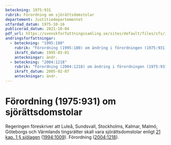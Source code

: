 ```yaml
---
beteckning: 1975:931
rubrik: Förordning om sjörättsdomstolar
departement: Justitiedepartementet
utfardad_datum: 1975-10-16
publicerad_datum: 2021-10-04
pdf_url: https://svenskforfattningssamling.se/sites/default/files/sfs/1975-10/SFS1975-931.pdf
andringsforfattningar:
  - beteckning: "1995:180"
    rubrik: "Förordning (1995:180) om ändring i förordningen (1975:931) om sjörättsdomstolar"
    ikraft_datum: 1995-03-01
    anteckningar: ändr.
  - beteckning: "2004:1218"
    rubrik: "Förordning (2004:1218) om ändring i förordningen (1975:931) om sjörättsdomstolar"
    ikraft_datum: 2005-02-07
    anteckningar: ändr.
---
```


# Förordning (1975:931) om sjörättsdomstolar

Regeringen föreskriver att Luleå, Sundsvall, Stockholms, Kalmar, Malmö, Göteborgs och Värmlands tingsrätter skall vara sjörättsdomstolar enligt [21 kap. 1 § sjölagen](https://selex.se/eli/sfs/1994/1009#kap21.1) ([1994:1009](https://selex.se/eli/sfs/1994/1009)). Förordning ([2004:1218](https://selex.se/eli/sfs/2004/1218)).